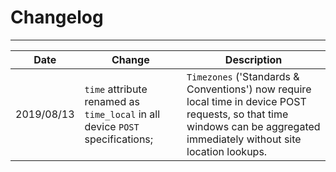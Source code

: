 # Changelog
---

Date | Change | Description  
--- | --- | --- 
2019/08/13 | `time` attribute renamed as `time_local` in all device `POST` specifications; | `Timezones` ('Standards & Conventions') now require local time in device POST requests, so that time windows can be aggregated immediately without site location lookups.

